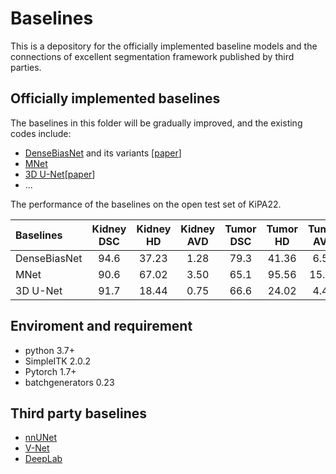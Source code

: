 # Baselines

This is a depository for the officially implemented baseline models and the connections of excellent segmentation framework published by third parties.

## Officially implemented baselines
The baselines in this folder will be gradually improved, and the existing codes include:
- [DenseBiasNet](https://github.com/YutingHe-list/DenseBiasNet-pytorch) and its variants [[paper](https://www.sciencedirect.com/science/article/abs/pii/S1361841520300864)]
- [MNet](https://github.com/zfdong-code/MNet)
- [3D U-Net](https://github.com/KiPA2022/kipa22/blob/main/BASELINES/models/UNet3D.py)[[paper](https://link.springer.com/chapter/10.1007/978-3-319-46723-8_49)]
- ...

The performance of the baselines on the open test set of KiPA22.

|Baselines    |Kidney DSC |Kidney HD |Kidney AVD |Tumor DSC  |Tumor HD  |Tumor AVD  |Artery DSC |Artery HD |Artery AVD |Vein DSC |Vein HD |Vein AVD |
|:------------|:-----:|:-----:|:-----:|:-----:|:-----:|:-----:|:-----:|:-----:|:-----:|:---:|:---:|:---:|
|DenseBiasNet |94.6   |37.23  |1.28   |79.3   |41.36  |6.50   |84.5   |42.63  |1.95   |76.1 |54.17|3.36 |
|MNet         |90.6   |67.02  |3.50   |65.1   |95.56  |15.40  |78.2   |74.15  |4.04   |73.5 |65.80|4.76 |
|3D U-Net     |91.7   |18.44  |0.75   |66.6   |24.02  |4.45   |71.9   |22.17  |1.10   |60.9 |22.26|3.37 |

## Enviroment and requirement
- python 3.7+
- SimpleITK 2.0.2
- Pytorch 1.7+
- batchgenerators 0.23

## Third party baselines
- [nnUNet](https://github.com/MIC-DKFZ/nnUNet)
- [V-Net](https://github.com/Project-MONAI/MONAI/blob/dev/monai/networks/nets/vnet.py)
- [DeepLab](https://github.com/jfzhang95/pytorch-deeplab-xception)
